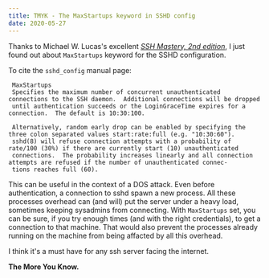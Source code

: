 ```yaml
---
title: TMYK - The MaxStartups keyword in SSHD config
date: 2020-05-27
---
```


Thanks to Michael W. Lucas's excellent _[SSH Mastery, 2nd edition](https://www.tiltedwindmillpress.com/product/ssh-mastery-2nd-edition/)_, I just found out about `MaxStartups` keyword for the SSHD configuration.

To cite the `sshd_config` manual page:
```text
 MaxStartups
 Specifies the maximum number of concurrent unauthenticated connections to the SSH daemon.  Additional connections will be dropped
 until authentication succeeds or the LoginGraceTime expires for a connection.  The default is 10:30:100.

 Alternatively, random early drop can be enabled by specifying the three colon separated values start:rate:full (e.g. "10:30:60").
 sshd(8) will refuse connection attempts with a probability of rate/100 (30%) if there are currently start (10) unauthenticated
 connections.  The probability increases linearly and all connection attempts are refused if the number of unauthenticated connec‐
 tions reaches full (60).
```

This can be useful in the context of a DOS attack. Even before authentication, a connection to sshd spawn a new process.
All these processes overhead can (and will) put the server under a heavy load, sometimes keeping sysadmins from connecting.
With `MaxStartups` set, you can be sure, if you try enough times (and with the right credentials), to get a connection to that machine.
That would also prevent the processes already running on the machine from being affacted by all this overhead.

I think it's a must have for any ssh server facing the internet.


__The More You Know.__
